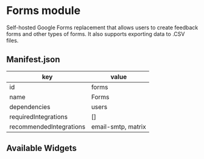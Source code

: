 # Forms module

Self-hosted Google Forms replacement that allows users to create feedback forms and other types of forms. It also supports exporting data to .CSV files.

## Manifest.json

| key                     | value              |
| ----------------------- | ------------------ |
| id                      | forms              |
| name                    | Forms              |
| dependencies            | users              |
| requiredIntegrations    | []                 |
| recommendedIntegrations | email-smtp, matrix |

## Available Widgets
